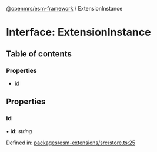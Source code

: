 [@openmrs/esm-framework](../API.md) / ExtensionInstance

# Interface: ExtensionInstance

## Table of contents

### Properties

- [id](extensioninstance.md#id)

## Properties

### id

• **id**: *string*

Defined in: [packages/esm-extensions/src/store.ts:25](https://github.com/openmrs/openmrs-esm-core/blob/master/packages/esm-extensions/src/store.ts#L25)

